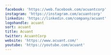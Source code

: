 ```yaml
---
facebook: 'https://web.facebook.com/acuantcorp'
instagram: 'https://instagram.com/acuantcorp'
linkedin: 'https://linkedin.com/company/acuant'
logohandle: acuant
sort: acuant
title: Acuant
twitter: AcuantCorp
website: 'https://www.acuant.com/'
youtube: 'https://youtube.com/acuant'
---
```

